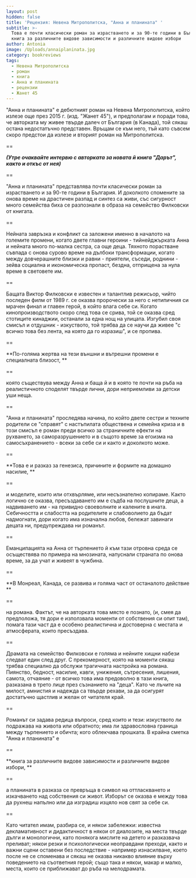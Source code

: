```yaml
---
layout: post
hidden: false
title: 'Рецензия: Невена Митрополитска, "Анна и планината" '
subtitle: >-
  Това е почти класически роман за израстването и за 90-те години в България,
  книга за различните видове зависимости и различните видове избори
author: Antonia
image: /Uploads/annaiplaninata.jpg
category: bookreviews
tags:
  - Невена Митрополитска
  - роман
  - книга
  - Анна и планината
  - рецензии
  - Жанет 45
---
```

"Анна и планината" е дебютният роман на Невена Митрополитска, който излезе още през 2015 г. (изд. "Жанет 45"), и предполагам и поради това, че авторката му живее твърде далеч от България (в Канада), той сякаш остана недостатъчно представен. Връщам се към него, тъй като съвсем скоро предстои да излезе и вторият роман на Митрополитска.

\==

**_(Утре очаквайте интервю с авторката за новата й книга "Дарът", както и откъс от нея)_**

\==

"Анна и планината" представлява почти класически роман за израстването и за 90-те години в България. И доколкото спомените за онова време на драстичен разпад и синтез са живи, със сигурност много семейства биха се разпознали в образа на семейство Филковски от книгата. 

\==

Нейната завръзка и конфликт са заложени именно в началото на големите промени, когато двете главни героини - тийнейджърката Анна и нейната много по-малка сестра, са още деца. Тяхното порастване съвпада с онова сурово време на дълбоки трансформации, когато между довчерашните близки и равни - приятели, съседи, роднини - зейва социална и икономическа пропаст, бездна, отприщена за нула време в световете им. 

\==

Бащата Виктор Филковски е известен и талантлив режисьор, чийто последен филм от 1989 г. се оказва пророчески за него с нетипичния си мрачен финал и главен герой, в който влага себе си. Когато кинопроизводството скоро след това се срива, той се оказва сред стотиците кинаджии, останали за една нощ на улицата. Изгубил своя смисъл и отдушник - изкуството, той трябва да се научи да живее "с всичко това без лента, на която да го изразиш", и се пропива. 

\==

**По-голяма жертва на тези външни и вътрешни промени е специалната близост, **

\==

която съществува между Анна и баща й и в която те почти на ръба на реалистичното споделят твърде лични, дори неприемливи за детски уши неща. 

\==

"Анна и планината" проследява начина, по който двете сестри и техните родители се "справят" с настъпилата обществена и семейна криза и в този смисъл е роман преди всичко за страничните ефекти на рухването, за саморазрушението и в същото време за егоизма на самосъхранението - всеки за себе си и както и доколкото може. 

\==

**Това е и разказ за генезиса, причините и формите на домашно насилие, **

\==

и моделите, които или отхвърляме, или несъзнателно копираме. Както логично се оказва, пресъздаването им е съдба на послушните деца, а надвиването им - на привидно своеволните и калените в ината. Себичността и слабостта на родителите и слабоволието да бъдат надмогнати, дори когато има изначална любов, бележат завинаги децата ни, предупреждава ни романът. 

\==

Еманципацията на Анна от търпението й към тази отровна среда се осъществява по примера на мнозината, напуснали страната по онова време, за да учат и живеят в чужбина. 

\==

**В Монреал, Канада, се развива и голяма част от останалото действие **

\==

на романа. Фактът, че на авторката това място е познато, (и, смея да предположа, тя дори е използвала моменти от собствения си опит там), помага тази част да е особено реалистична и достоверна с местата и атмосферата, които пресъздава. 

\==

Драмата на семейство Филковски е голяма и нейните хищни набези следват един след друг. С прекомерност, която на моменти сякаш трябва специално да обслужи трагичната настройка на романа. Пиянство, бедност, насилие, кавги, унижения, сътресения, лишения, самота, отчаяние - от всичко това има предоволно в тази книга, разказана в трето лице през съзнанието на "деца". Като че лъчите на милост, амнистия и надежда са твърде рехави, за да осигурят достатъчно щастлив и желан от читателя край. 

\==

Романът си задава редица въпроси, сред които и тези: изкуството ли подражава на живота или обратното; има ли здравословна граница между търпението и обичта; кого облекчава прошката. В крайна сметка "Анна и планината" е 

\==

**книга за различните видове зависимости и различните видове избори, **

\==

а планината в разказа се превръща в символ на оттласкването и изкачването над собствения си живот. Изборът се оказва е между това да рухнеш напълно или да изградиш изцяло нов свят за себе си. 

\==

Като читател имам, разбира се, и някои забележки: известна декламативност и дидактичност в някои от диалозите, на места твърде дълги и монологични, като понякога мислите на детето и разказвача преливат; някои резки и психологически неоправдани преходи, както и важни сцени оставени без последствие - например изнасилване, което после не се споменава и сякаш не оказва никакво влияние върху поведението на съответния герой; също така и някои, макар и малко, места, които се приближават до ръба на мелодрамата.
